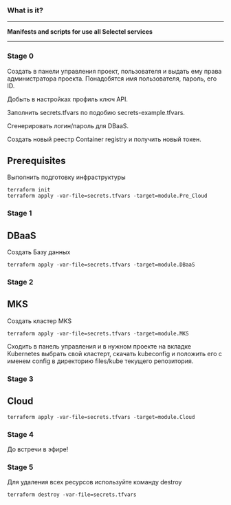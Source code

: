 ### What is it?

----

**Manifests and scripts for use all Selectel services**

----

### Stage 0

Создать в панели управления проект, пользователя и выдать ему права администратора проекта.
Понадобятся имя пользователя, пароль, его ID.

Добыть в настройках профиль ключ API.

Заполнить secrets.tfvars по подобию secrets-example.tfvars.

Сгенерировать логин/пароль для DBaaS.

Создать новый реестр Container registry и получить новый токен.

## Prerequisites

Выполнить подготовку инфраструктуры

```
terraform init
terraform apply -var-file=secrets.tfvars -target=module.Pre_Cloud

```

### Stage 1

## DBaaS

Создать Базу данных

```
terraform apply -var-file=secrets.tfvars -target=module.DBaaS

```

### Stage 2

## MKS

Создать кластер MKS

```
terraform apply -var-file=secrets.tfvars -target=module.MKS

```

Сходить в панель управления и в нужном проекте на вкладке Kubernetes выбрать свой кластерт, скачать kubeconfig и положить его с именем config в директорию files/kube текущего репозитория.


### Stage 3

## Cloud

```
terraform apply -var-file=secrets.tfvars -target=module.Cloud

```

### Stage 4

До встречи в эфире!

### Stage 5

Для удаления всех ресурсов используйте команду destroy

```
terraform destroy -var-file=secrets.tfvars
```
